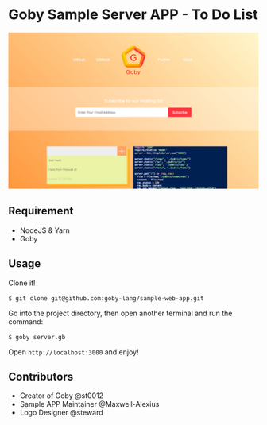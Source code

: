 # Goby Sample Server APP - To Do List

![Sample App Image](./img/sample-app-img.png)

## Requirement

- NodeJS & Yarn
- Goby
## Usage

Clone it!

```
$ git clone git@github.com:goby-lang/sample-web-app.git
```

Go into the project directory, then open another terminal and run the command:

```
$ goby server.gb
```

Open `http://localhost:3000` and enjoy!

## Contributors

- Creator of Goby @st0012
- Sample APP Maintainer @Maxwell-Alexius
- Logo Designer @steward
